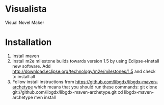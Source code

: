Visualista
==========

Visual Novel Maker


Installation
============

1. Install maven
2. Install m2e milestone builds towards version 1.5
by using Eclipse->Install new software.
Add http://download.eclipse.org/technology/m2e/milestones/1.5 and check to install all
3. Follow install instructions from https://github.com/libgdx/libgdx-maven-archetype
which means that you should run these commands:
git clone git://github.com/libgdx/libgdx-maven-archetype.git
cd libgdx-maven-archetype
mvn install